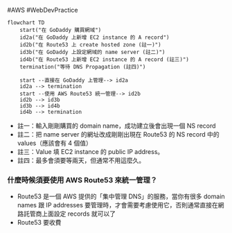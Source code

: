 #AWS #WebDevPractice 

```mermaid
flowchart TD
    start("在 GoDaddy 購買網域")
    id2a("在 GoDaddy 上新增 EC2 instance 的 A record")
    id2b("在 Route53 上 create hosted zone (註一)")
    id3b("在 GoDaddy 上設定網域的 name server (註二)")
    id4b("在 Route53 上新增 EC2 instance 的 A record (註三)")
    termination("等待 DNS Propagation (註四)")

    start --直接在 GoDaddy 上管理--> id2a
    id2a --> termination
    start --使用 AWS Route53 統一管理--> id2b
    id2b --> id3b
    id3b --> id4b
    id4b --> termination
```

- 註一：輸入剛剛購買的 domain name，成功建立後會出現一個 NS record
- 註二：把 name server 的網址改成剛剛出現在 Route53 的 NS record 中的 values（應該會有 4 個值）
- 註三：Value 填 EC2 instance 的 public IP address。
- 註四：最多會須要等兩天，但通常不用這麼久。

### 什麼時候須要使用 AWS Route53 來統一管理？

- Route53 是一個 AWS 提供的「集中管理 DNS」的服務，當你有很多 domain names 跟 IP addresses 要管理時，才會需要考慮使用它，否則通常直接在網路託管商上面設定 records 就可以了
- Route53 要收費
